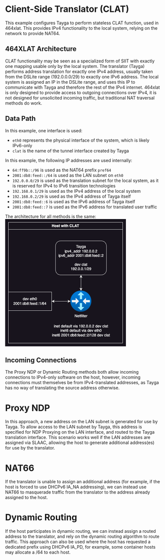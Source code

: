 # Client-Side Translator (CLAT)

This example configures Tayga to perform stateless CLAT function, used in 464xlat. This provides IPv4 functionality to the local system, relying on the network to provide NAT64. 

## 464XLAT Architecture
CLAT functionality may be seen as a specialized form of SIIT with exactly one mapping usable only by the local system. The translator (Tayga) performs address translation for exactly one IPv4 address, usually taken from the DSLite range (192.0.0.0/29) to exactly one IPv6 address. The local system is assigned an IP in the DSLite range, and uses this IP to communicate with Tayga and therefore the rest of the IPv4 internet. 464xlat is only designed to provide access to outgoing connections over IPv4, it is not designed for unsolicited incoming traffic, but traditional NAT traversal methods do work. 

## Data Path
In this example, one interface is used:
* `eth0` represents the physical interface of the system, which is likely IPv6-only
* `clat` is the name of the tunnel interface created by Tayga

In this example, the following IP addresses are used internally:
* `64:ff9b::/96` is used as the NAT64 prefix `pref64`
* `2001:db8:feed::/64` is used as the LAN subnet on `eth0`
* `192.0.0.0/29` is used as the translation subnet for the local system, as it is reserved for IPv4 to IPv6 transition technologies 
* `192.168.0.1/29` is used as the IPv4 address of the local system
* `192.168.0.2/29` is used as the IPv4 address of Tayga itself
* `2001:db8:feed::6` is used as the IPv6 address of Tayga itself
* `2001:db8:feed::7` is used as the IPv6 address for translated user traffic

The architecture for all methods is the same:
![CLAT Architecture](clat1.png)

## Incoming Connections
The Proxy NDP or Dynamic Routing methods both allow incoming connections to IPv4-only software on the host, however, incoming connections must themselves be from IPv4-translated addresses, as Tayga has no way of translating the source address otherwise. 

# Proxy NDP
In this approach, a new address on the LAN subnet is generated for use by Tayga. To allow access to the LAN subnet by Tayga, this address is specified for NDP Proxying on the LAN interface, and routed to the Tayga translation interface. This scenario works well if the LAN addresses are assigned via SLAAC, allowing the host to generate additional address(es) for use by the translator. 

# NAT66
If the translator is unable to assign an additional address (for example, if the host is forced to use DHCPv6 IA_NA addressing), we can instead use NAT66 to masquerade traffic from the translator to the address already assigned to the host. 

# Dynamic Routing
If the host participates in dynamic routing, we can instead assign a routed address to the translator, and rely on the dynamic routing algorithm to route traffic. This approach can also be used where the host has requested a dedicated prefix using DHCPv6 IA_PD, for example, some container hosts may allocate a /64 to each host.
